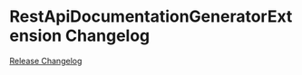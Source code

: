 # RestApiDocumentationGeneratorExtension Changelog

[Release Changelog](https://github.com/spryker/rest-api-documentation-generator-extension/releases)
